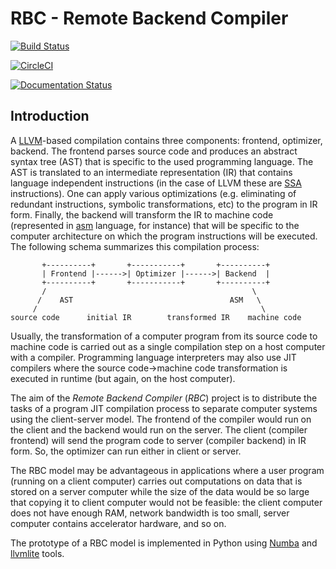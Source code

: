 # RBC - Remote Backend Compiler

[![Build Status](https://travis-ci.org/xnd-project/rbc.svg?branch=master)](https://travis-ci.org/xnd-project/rbc)

[![CircleCI](https://circleci.com/gh/xnd-project/rbc.svg?style=svg)](https://circleci.com/gh/xnd-project/rbc)

[![Documentation Status](https://readthedocs.org/projects/rbc/badge/?version=latest)](https://rbc.readthedocs.io/en/latest/?badge=latest)

## Introduction

A [LLVM](http://www.llvm.org/)-based compilation contains three
components: frontend, optimizer, backend. The frontend parses source
code and produces an abstract syntax tree (AST) that is specific to
the used programming language. The AST is translated to an
intermediate representation (IR) that contains language independent
instructions (in the case of LLVM these are
[SSA](https://en.wikipedia.org/wiki/Static_single_assignment_form)
instructions). One can apply various optimizations (e.g. eliminating
of redundant instructions, symbolic transformations, etc) to the
program in IR form. Finally, the backend will transform the IR to machine
code (represented in
[asm](https://en.wikipedia.org/wiki/Assembly_language) language, for instance)
that will be specific to the computer architecture on which the program
instructions will be executed. The following schema summarizes this
compilation process:
```
       +----------+       +-----------+       +----------+
       | Frontend |------>| Optimizer |------>| Backend  |
       +----------+       +-----------+       +----------+
       /                                              \
      /    AST                                   ASM   \
     /                                                  \
source code      initial IR        transformed IR    machine code
```

Usually, the transformation of a computer program from its source code
to machine code is carried out as a single compilation step on a host
computer with a compiler. Programming language interpreters may also
use JIT compilers where the source code->machine code transformation
is executed in runtime (but again, on the host computer).

The aim of the *Remote Backend Compiler* (*RBC*) project is to
distribute the tasks of a program JIT compilation process to separate
computer systems using the client-server model. The frontend of the
compiler would run on the client and the backend would run on the
server. The client (compiler frontend) will send the program code to
server (compiler backend) in IR form. So, the optimizer can run either
in client or server.

The RBC model may be advantageous in applications where a user program
(running on a client computer) carries out computations on data that
is stored on a server computer while the size of the data would be so
large that copying it to client computer would not be feasible: the
client computer does not have enough RAM, network bandwidth is too
small, server computer contains accelerator hardware, and so on.

The prototype of a RBC model is implemented in Python using
[Numba](https://numba.pydata.org/) and
[llvmlite](http://llvmlite.pydata.org/en/latest/) tools.

